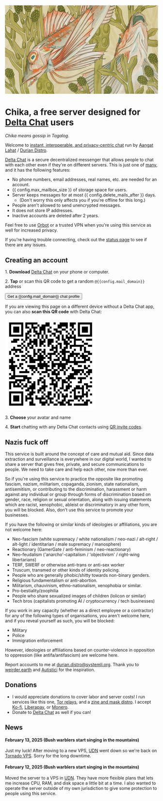 ![A group of fish swimming together in seaweed](fish.jpg)

# Chika, a free server designed for [Delta Chat](https://delta.chat) users

_Chika means gossip in Tagalog._ 

Welcome to [instant, interoperable, and privacy-centric chat](https://delta.chat/chatmail) run by [Aangat Lahat](https://aangat.lahat.computer) / [Durian Distro](https://durian-distro.org/). 

[Delta Chat](https://delta.chat) is a secure decentralized messenger that allows people to chat with each other even if they're on different servers. This is just one of [many](https://delta.chat/chatmail), and it has the following features:

- No phone numbers, email addresses, real names, etc. are needed for an account.
- {{ config.max_mailbox_size }} of storage space for users.
- Server keeps messages for at most {{ config.delete_mails_after }} days. 
    - (Don't worry this only affects you if you're offline for this long.)
- People aren't allowed to send unencrypted messages.
- It does not store IP addresses.
- Inactive accounts are deleted after 2 years.

Feel free to use [Orbot](https://orbot.app/) or a trusted VPN when you're using this service as well for increased privacy.

If you're having trouble connecting, check out the [status page](https://lahat.computer/status/babababa) to see if there are any issues.

## Creating an account

1\. <b>Download</b> [Delta Chat](https://delta.chat) on your phone or computer.

2\. <b>Tap</b> or scan this QR code to get a random `@{{config.mail_domain}}` address

<a class="cta-button" href="DCACCOUNT:https://{{ config.mail_domain }}/new"><button>Get a {{config.mail_domain}} chat profile</button></a>

If you are viewing this page on a different device
without a Delta Chat app,
you can also <b>scan this QR code</b> with Delta Chat:

<a href="DCACCOUNT:https://{{ config.mail_domain }}/new">
    <img width="300" src="chika.aangat.lahat.computer.png" />
    <!-- <img width=300 style="float: none;" src="qr-chatmail-invite-{{config.mail_domain}}.png" /> -->
</a>

3\. <b>Choose</b> your avatar and name

4\. <b>Start</b> chatting with any Delta Chat contacts using [QR invite codes](https://delta.chat/en/help#howtoe2ee).

## Nazis fuck off

This service is built around the concept of care and mutual aid. Since data extraction and surveillance is everywhere in our digital world, I wanted to share a server that gives free, private, and secure communications to people. We need to take care and help each other, now more than ever. 

So if you're using this service to practice the opposite like promoting fascism, nazism, militarism, copaganda, zionism, state nationalism, antisemitism, or contributing to the discrimination, harassment or harm against any individual or group through forms of discrimination based on gender, race, religion or sexual orientation, along with issuing statements which are racist, xenophobic, ableist or discriminatory in any other form, you will be blocked. Also, don't use this service to promote your businesses.

If you have the following or similar kinds of ideologies or affiliations, you are not welcome here:

- Neo-fascism (white supremacy / white nationalism / neo-nazi / alt-right / alt-light / identitarian / male supremacy / manosphere)
- Reactionary (GamerGate / anti-feminism / neo-reactionary)
- Neo-feudalism ('anarcho'-capitalism / 'objectivism' / right-wing libertarians)
- TERF, SWERF or otherwise anti-trans or anti-sex worker
- Truscum, transmed or other kinds of identity policing.
- People who are generally phobic/shitty towards non-binary genders.
- Religious fundamentalism or anti-abortion.
- Militarism, chauvinism, ethno-nationalism, xenophobia or similar.
- Pro-bestiality/zoophilia
- People who share sexualized images of children (lolicon or similar)
- Tech bros (capitalists promoting AI / cryptocurrency / tech businesses)

If you work in any capacity (whether as a direct employee or a contractor) for any of the following types of organisations, you aren't welcome here, and if you reveal yourself as such, you will be blocked:

- Military
- Police
- Immigration enforcement

However, ideologies or affiliations based on counter-violence in opposition to oppression (like antifa/antifascism) are welcome here.

Report accounts to me at [durian.distro@systemli.org](mailto:durian.distro@systemli.org). Thank you to [weirder.earth](https://github.com/weirderearth/weirder-rules/blob/main/rules-and-etiquette.md) and [Autistici](https://www.autistici.org/who/policy) for the inspiration.

## Donations

- I would appreciate donations to cover labor and server costs! I run services like this one, [Tor relays](https://metrics.torproject.org/rs.html#search/family:5589C16812A8E9C5BF1EB25EEC8060B877E24F56), and a [zine and mask distro](https://durian-distro.org). I accept [Ko-fi](https://ko-fi.com/duriandistro), [Liberapay](https://liberapay.com/durian-distro/), or [Monero](https://durian-distro.org/#Monero).
- Donate to [Delta Chat](https://delta.chat/en/contribute) as well if you can!

## News

#### February 13, 2025 (Bush warblers start singing in the mountains)

Just my luck! After moving to a new VPS, [UDN](https://www.urdn.com.ua) went down so we're back on [Tornado VPS](https://tornadovps.com/). Sorry for the long downtime.

#### February 12, 2025 (Bush warblers start singing in the mountains)

Moved the server to a VPS in [UDN](https://www.urdn.com.ua). They have more flexible plans that lets me increase CPU, RAM, and disk space a little bit at a time. I also wanted to operate the server outside of my own jurisdiction to give some protection to people using this service.
